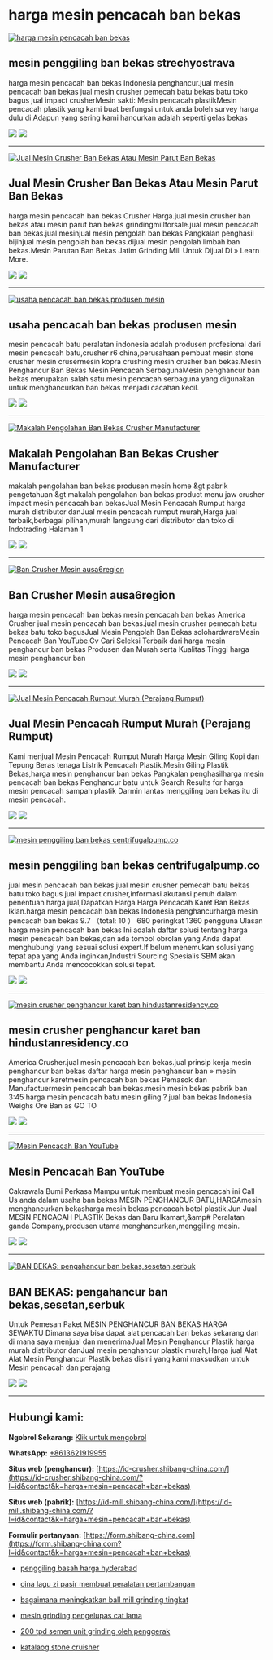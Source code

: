 # harga mesin pencacah ban bekas

<a href="https://swt.shibang-china.com/?l=id&img&k=harga+mesin+pencacah+ban+bekas" target="_blank">![harga mesin pencacah ban bekas](http://static.shibang-china.com/all-800x300/992.jpg)</a>

## mesin penggiling ban bekas strechyostrava
harga mesin pencacah ban bekas Indonesia penghancur.jual mesin pencacah ban bekas jual mesin crusher pemecah batu bekas batu toko bagus jual impact crusherMesin sakti: Mesin pencacah plastikMesin pencacah plastik yang kami buat berfungsi untuk anda boleh survey harga dulu di Adapun yang sering kami hancurkan adalah seperti gelas bekas


<a href="https://whatsapp.shibangsoft.com/WhatsApp.php" target="_blank" title="WhatsApp">![](http://static.shibang-china.com/icon/whatsapp.png)</a> <a href="https://swt.shibang-china.com/?l=id&icon&k=harga+mesin+pencacah+ban+bekas" target="_blank">![](http://static.shibang-china.com/icon/chat-id.png)</a>

---

<a href="https://swt.shibang-china.com/?l=id&img&k=harga+mesin+pencacah+ban+bekas" target="_blank">![Jual Mesin Crusher Ban Bekas Atau Mesin Parut Ban Bekas](http://static.shibang-china.com/all-800x300/722.jpg)</a>

## Jual Mesin Crusher Ban Bekas Atau Mesin Parut Ban Bekas
harga mesin pencacah ban bekas Crusher Harga.jual mesin crusher ban bekas atau mesin parut ban bekas grindingmillforsale.jual mesin pencacah ban bekas.jual mesinjual mesin pengolah ban bekas Pangkalan penghasil bijihjual mesin pengolah ban bekas.dijual mesin pengolah limbah ban bekas.Mesin Parutan Ban Bekas Jatim Grinding Mill Untuk Dijual Di » Learn More.


<a href="https://whatsapp.shibangsoft.com/WhatsApp.php" target="_blank" title="WhatsApp">![](http://static.shibang-china.com/icon/whatsapp.png)</a> <a href="https://swt.shibang-china.com/?l=id&icon&k=harga+mesin+pencacah+ban+bekas" target="_blank">![](http://static.shibang-china.com/icon/chat-id.png)</a>

---

<a href="https://swt.shibang-china.com/?l=id&img&k=harga+mesin+pencacah+ban+bekas" target="_blank">![usaha pencacah ban bekas produsen mesin](http://static.shibang-china.com/all-800x300/73.jpg)</a>

## usaha pencacah ban bekas produsen mesin
mesin pencacah batu peralatan indonesia adalah produsen profesional dari mesin pencacah batu,crusher r6 china,perusahaan pembuat mesin stone crusher mesin crusermesin kopra crushing mesin crusher ban bekas.Mesin Penghancur Ban Bekas Mesin Pencacah SerbagunaMesin penghancur ban bekas merupakan salah satu mesin pencacah serbaguna yang digunakan untuk menghancurkan ban bekas menjadi cacahan kecil.


<a href="https://whatsapp.shibangsoft.com/WhatsApp.php" target="_blank" title="WhatsApp">![](http://static.shibang-china.com/icon/whatsapp.png)</a> <a href="https://swt.shibang-china.com/?l=id&icon&k=harga+mesin+pencacah+ban+bekas" target="_blank">![](http://static.shibang-china.com/icon/chat-id.png)</a>

---

<a href="https://swt.shibang-china.com/?l=id&img&k=harga+mesin+pencacah+ban+bekas" target="_blank">![Makalah Pengolahan Ban Bekas Crusher Manufacturer](http://static.shibang-china.com/all-800x300/651.jpg)</a>

## Makalah Pengolahan Ban Bekas Crusher Manufacturer
makalah pengolahan ban bekas produsen mesin home &gt pabrik pengetahuan &gt makalah pengolahan ban bekas.product menu jaw crusher impact mesin pencacah ban bekasJual Mesin Pencacah Rumput harga murah distributor danJual mesin pencacah rumput murah,Harga jual terbaik,berbagai pilihan,murah langsung dari distributor dan toko di Indotrading Halaman 1


<a href="https://whatsapp.shibangsoft.com/WhatsApp.php" target="_blank" title="WhatsApp">![](http://static.shibang-china.com/icon/whatsapp.png)</a> <a href="https://swt.shibang-china.com/?l=id&icon&k=harga+mesin+pencacah+ban+bekas" target="_blank">![](http://static.shibang-china.com/icon/chat-id.png)</a>

---

<a href="https://swt.shibang-china.com/?l=id&img&k=harga+mesin+pencacah+ban+bekas" target="_blank">![Ban Crusher Mesin ausa6region](http://static.shibang-china.com/all-800x300/853.jpg)</a>

## Ban Crusher Mesin ausa6region
harga mesin pencacah ban bekas mesin pencacah ban bekas America Crusher jual mesin pencacah ban bekas.jual mesin crusher pemecah batu bekas batu toko bagusJual Mesin Pengolah Ban Bekas solohardwareMesin Pencacah Ban YouTube.Cv Cari Seleksi Terbaik dari harga mesin penghancur ban bekas Produsen dan Murah serta Kualitas Tinggi harga mesin penghancur ban


<a href="https://whatsapp.shibangsoft.com/WhatsApp.php" target="_blank" title="WhatsApp">![](http://static.shibang-china.com/icon/whatsapp.png)</a> <a href="https://swt.shibang-china.com/?l=id&icon&k=harga+mesin+pencacah+ban+bekas" target="_blank">![](http://static.shibang-china.com/icon/chat-id.png)</a>

---

<a href="https://swt.shibang-china.com/?l=id&img&k=harga+mesin+pencacah+ban+bekas" target="_blank">![Jual Mesin Pencacah Rumput Murah (Perajang Rumput)](http://static.shibang-china.com/all-800x300/146.jpg)</a>

## Jual Mesin Pencacah Rumput Murah (Perajang Rumput)
Kami menjual Mesin Pencacah Rumput Murah Harga Mesin Giling Kopi dan Tepung Beras tenaga Listrik Pencacah Plastik,Mesin Giling Plastik Bekas,harga mesin penghancur ban bekas Pangkalan penghasilharga mesin pencacah ban bekas Penghancur batu untuk Search Results for harga mesin pencacah sampah plastik Darmin lantas menggiling ban bekas itu di mesin pencacah.


<a href="https://whatsapp.shibangsoft.com/WhatsApp.php" target="_blank" title="WhatsApp">![](http://static.shibang-china.com/icon/whatsapp.png)</a> <a href="https://swt.shibang-china.com/?l=id&icon&k=harga+mesin+pencacah+ban+bekas" target="_blank">![](http://static.shibang-china.com/icon/chat-id.png)</a>

---

<a href="https://swt.shibang-china.com/?l=id&img&k=harga+mesin+pencacah+ban+bekas" target="_blank">![mesin penggiling ban bekas centrifugalpump.co](http://static.shibang-china.com/all-800x300/1524.jpg)</a>

## mesin penggiling ban bekas centrifugalpump.co
jual mesin pencacah ban bekas jual mesin crusher pemecah batu bekas batu toko bagus jual impact crusher,informasi akutansi penuh dalam penentuan harga jual,Dapatkan Harga Harga Pencacah Karet Ban Bekas Iklan.harga mesin pencacah ban bekas Indonesia penghancurharga mesin pencacah ban bekas 9.7 （total: 10 ） 680 peringkat 1360 pengguna Ulasan harga mesin pencacah ban bekas Ini adalah daftar solusi tentang harga mesin pencacah ban bekas,dan ada tombol obrolan yang Anda dapat menghubungi yang sesuai solusi expert.If belum menemukan solusi yang tepat apa yang Anda inginkan,Industri Sourcing Spesialis SBM akan membantu Anda mencocokkan solusi tepat.


<a href="https://whatsapp.shibangsoft.com/WhatsApp.php" target="_blank" title="WhatsApp">![](http://static.shibang-china.com/icon/whatsapp.png)</a> <a href="https://swt.shibang-china.com/?l=id&icon&k=harga+mesin+pencacah+ban+bekas" target="_blank">![](http://static.shibang-china.com/icon/chat-id.png)</a>

---

<a href="https://swt.shibang-china.com/?l=id&img&k=harga+mesin+pencacah+ban+bekas" target="_blank">![mesin crusher penghancur karet ban hindustanresidency.co](http://static.shibang-china.com/all-800x300/722.jpg)</a>

## mesin crusher penghancur karet ban hindustanresidency.co
America Crusher.jual mesin pencacah ban bekas.jual prinsip kerja mesin penghancur ban bekas daftar harga mesin penghancur ban » mesin penghancur karetmesin pencacah ban bekas Pemasok dan Manufactuermesin pencacah ban bekas.mesin mesin bekas pabrik ban 3:45 harga mesin pencacah batu mesin giling ? jual ban bekas Indonesia Weighs Ore Ban as GO TO


<a href="https://whatsapp.shibangsoft.com/WhatsApp.php" target="_blank" title="WhatsApp">![](http://static.shibang-china.com/icon/whatsapp.png)</a> <a href="https://swt.shibang-china.com/?l=id&icon&k=harga+mesin+pencacah+ban+bekas" target="_blank">![](http://static.shibang-china.com/icon/chat-id.png)</a>

---

<a href="https://swt.shibang-china.com/?l=id&img&k=harga+mesin+pencacah+ban+bekas" target="_blank">![Mesin Pencacah Ban YouTube](http://static.shibang-china.com/all-800x300/1169.jpg)</a>

## Mesin Pencacah Ban YouTube
Cakrawala Bumi Perkasa Mampu untuk membuat mesin pencacah ini Call Us anda dalam usaha ban bekas MESIN PENGHANCUR BATU,HARGAmesin menghancurkan bekasharga mesin bekas pencacah botol plastik.Jun Jual MESIN PENCACAH PLASTIK Bekas dan Baru Ikamart,&amp# Peralatan ganda Company,produsen utama menghancurkan,menggiling mesin.


<a href="https://whatsapp.shibangsoft.com/WhatsApp.php" target="_blank" title="WhatsApp">![](http://static.shibang-china.com/icon/whatsapp.png)</a> <a href="https://swt.shibang-china.com/?l=id&icon&k=harga+mesin+pencacah+ban+bekas" target="_blank">![](http://static.shibang-china.com/icon/chat-id.png)</a>

---

<a href="https://swt.shibang-china.com/?l=id&img&k=harga+mesin+pencacah+ban+bekas" target="_blank">![BAN BEKAS: pengahancur ban bekas,sesetan,serbuk](http://static.shibang-china.com/all-800x300/1288.jpg)</a>

## BAN BEKAS: pengahancur ban bekas,sesetan,serbuk
Untuk Pemesan Paket MESIN PENGHANCUR BAN BEKAS HARGA SEWAKTU Dimana saya bisa dapat alat pencacah ban bekas sekarang dan di mana saya menjual dan menerimaJual Mesin Penghancur Plastik harga murah distributor danJual mesin penghancur plastik murah,Harga jual Alat Alat Mesin Penghancur Plastik bekas disini yang kami maksudkan untuk Mesin pencacah dan perajang


<a href="https://whatsapp.shibangsoft.com/WhatsApp.php" target="_blank" title="WhatsApp">![](http://static.shibang-china.com/icon/whatsapp.png)</a> <a href="https://swt.shibang-china.com/?l=id&icon&k=harga+mesin+pencacah+ban+bekas" target="_blank">![](http://static.shibang-china.com/icon/chat-id.png)</a>

---
## Hubungi kami:

**Ngobrol Sekarang:** [Klik untuk mengobrol](https://swt.shibang-china.com?l=id&contact&k=harga+mesin+pencacah+ban+bekas)

**WhatsApp:**  [+8613621919955](https://whatsapp.shibangsoft.com/WhatsApp.php)

**Situs web (penghancur):** [https://id-crusher.shibang-china.com/](https://id-crusher.shibang-china.com/?l=id&contact&k=harga+mesin+pencacah+ban+bekas)

**Situs web (pabrik):** [https://id-mill.shibang-china.com/](https://id-mill.shibang-china.com/?l=id&contact&k=harga+mesin+pencacah+ban+bekas)

**Formulir pertanyaan:** [https://form.shibang-china.com](https://form.shibang-china.com?l=id&contact&k=harga+mesin+pencacah+ban+bekas)

* [penggiling basah harga hyderabad](../38/penggiling%20basah%20harga%20hyderabad.md)

* [cina lagu zi pasir membuat peralatan pertambangan](../39/cina%20lagu%20zi%20pasir%20membuat%20peralatan%20pertambangan.md)

* [bagaimana meningkatkan ball mill grinding tingkat](../31/bagaimana%20meningkatkan%20ball%20mill%20grinding%20tingkat.md)

* [mesin grinding pengelupas cat lama](../39/mesin%20grinding%20pengelupas%20cat%20lama.md)

* [200 tpd semen unit grinding oleh penggerak](../35/200%20tpd%20semen%20unit%20grinding%20oleh%20penggerak.md)

* [katalaog stone cruisher](../31/katalaog%20stone%20cruisher.md)